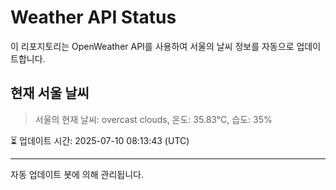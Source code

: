 
# Weather API Status

이 리포지토리는 OpenWeather API를 사용하여 서울의 날씨 정보를 자동으로 업데이트합니다.

## 현재 서울 날씨
> 서울의 현재 날씨: overcast clouds, 온도: 35.83°C, 습도: 35%

⏳ 업데이트 시간: 2025-07-10 08:13:43 (UTC)

---
자동 업데이트 봇에 의해 관리됩니다.
